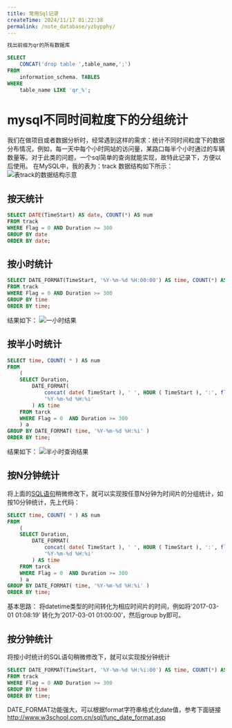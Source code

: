 ```yaml
---
title: 常用Sql记录
createTime: 2024/11/17 01:22:38
permalink: /note_database/yzbypphy/
---
```




```sql
找出前缀为qr的所有数据库

SELECT
	CONCAT('drop table ',table_name,';')
FROM
	information_schema. TABLES
WHERE
	table_name LIKE 'qr_%';
```





# mysql不同时间粒度下的分组统计

我们在做项目或者数据分析时，经常遇到这样的需求：统计不同时间粒度下的数据分布情况，例如，每一天中每个小时网站的访问量，某路口每半个小时通过的车辆数量等。对于此类的问题，一个sql简单的查询就能实现，故特此记录下，方便以后使用。
在MySQL中，我的表为：track
数据结构如下所示：
![表track的数据结构示意](https://img-blog.csdnimg.cn/20181105163738204.png)

## 按天统计

```sql
SELECT DATE(TimeStart) AS date, COUNT(*) AS num
FROM track
WHERE Flag = 0 AND Duration >= 300 
GROUP BY date
ORDER BY date;

```

## 按小时统计

```sql
SELECT DATE_FORMAT(TimeStart, '%Y-%m-%d %H:00:00') AS time, COUNT(*) AS num
FROM track
WHERE Flag = 0 AND Duration >= 300
GROUP BY time
ORDER BY time;

```

结果如下：
![一小时结果](https://img-blog.csdnimg.cn/20181105164437450.png)

## 按半小时统计

```sql
SELECT time, COUNT( * ) AS num 
FROM
	(
	SELECT Duration,
		DATE_FORMAT(
			concat( date( TimeStart ), ' ', HOUR ( TimeStart ), ':', floor( MINUTE ( TimeStart ) / 30 ) * 30 ),
			'%Y-%m-%d %H:%i' 
		) AS time 
	FROM tarck
	WHERE Flag = 0  AND Duration >= 300 
	) a 
GROUP BY DATE_FORMAT( time, '%Y-%m-%d %H:%i' ) 
ORDER BY time;

```

结果如下：
![半小时查询结果](https://img-blog.csdnimg.cn/20181105164102966.png)

## 按N分钟统计

将上面的[SQL语句](https://so.csdn.net/so/search?q=SQL语句&spm=1001.2101.3001.7020)稍微修改下，就可以实现按任意N分钟为时间片的分组统计，如按10分钟统计，先上代码：

```sql
SELECT time, COUNT( * ) AS num 
FROM
	(
	SELECT Duration,
		DATE_FORMAT(
			concat( date( TimeStart ), ' ', HOUR ( TimeStart ), ':', floor( MINUTE ( TimeStart ) / 10 ) * 10 ),
			'%Y-%m-%d %H:%i' 
		) AS time 
	FROM tarck
	WHERE Flag = 0  AND Duration >= 300 
	) a 
GROUP BY DATE_FORMAT( time, '%Y-%m-%d %H:%i' ) 
ORDER BY time;

```

基本思路：
将datetime类型的时间转化为相应时间片的时间，例如将‘2017-03-01 01:08:19’ 转化为‘2017-03-01 01:00:00’，然后group by即可。

## 按分钟统计

将按小时统计的SQL语句稍微修改下，就可以实现按分钟统计

```sql
SELECT DATE_FORMAT(TimeStart, '%Y-%m-%d %H:%i:00') AS time, COUNT(*) AS num
FROM track 
WHERE Flag = 0 AND Duration >= 300
GROUP BY time
ORDER BY time;

```

DATE_FORMAT功能强大，可以根据format字符串格式化date值，参考下面链接
http://www.w3school.com.cn/sql/func_date_format.asp